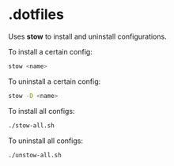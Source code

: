 # .dotfiles

Uses **stow** to install and uninstall configurations.

To install a certain config:
```bash
stow <name>
```

To uninstall a certain config:
```bash
stow -D <name>
```

To install all configs:
```bash
./stow-all.sh
```

To uninstall all configs:
```bash
./unstow-all.sh
```
